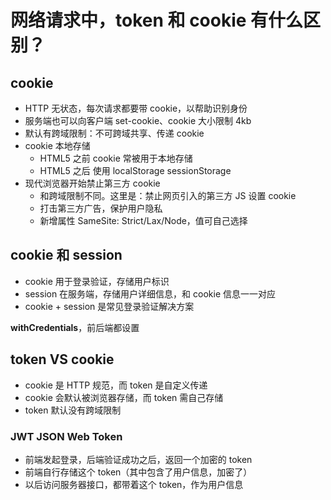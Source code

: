 # 网络请求中，token 和 cookie 有什么区别？

## cookie

- HTTP 无状态，每次请求都要带 cookie，以帮助识别身份
- 服务端也可以向客户端 set-cookie、cookie 大小限制 4kb
- 默认有跨域限制：不可跨域共享、传递 cookie
- cookie 本地存储
  - HTML5 之前 cookie 常被用于本地存储
  - HTML5 之后 使用 localStorage sessionStorage
- 现代浏览器开始禁止第三方 cookie
  - 和跨域限制不同。这里是：禁止网页引入的第三方 JS 设置 cookie
  - 打击第三方广告，保护用户隐私
  - 新增属性 SameSite: Strict/Lax/Node，值可自己选择

## cookie 和 session

- cookie 用于登录验证，存储用户标识
- session 在服务端，存储用户详细信息，和 cookie 信息一一对应
- cookie + session 是常见登录验证解决方案

**withCredentials**，前后端都设置

## token VS cookie

- cookie 是 HTTP 规范，而 token 是自定义传递
- cookie 会默认被浏览器存储，而 token 需自己存储
- token 默认没有跨域限制

### JWT JSON Web Token

- 前端发起登录，后端验证成功之后，返回一个加密的 token
- 前端自行存储这个 token（其中包含了用户信息，加密了）
- 以后访问服务器接口，都带着这个 token，作为用户信息
